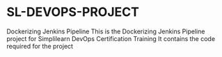 # SL-DEVOPS-PROJECT
Dockerizing Jenkins Pipeline
This is the Dockerizing Jenkins Pipeline project for Simplilearn DevOps Certification Training
It contains the code required for the project
